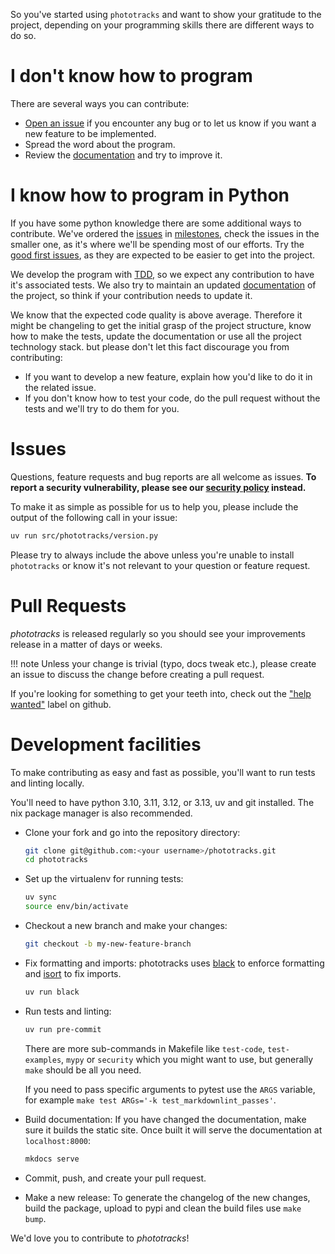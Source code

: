 So you've started using `phototracks` and want to show your
gratitude to the project, depending on your programming skills there are
different ways to do so.

# I don't know how to program

There are several ways you can contribute:

- [Open an issue](https://github.com/haztecaso/phototracks/issues/new) if you encounter
    any bug or to let us know if you want a new feature to be implemented.
- Spread the word about the program.
- Review the [documentation](https://haztecaso.github.io/phototracks) and try to improve
    it.

# I know how to program in Python

If you have some python knowledge there are some additional ways to contribute.
We've ordered the [issues](https://github.com/haztecaso/phototracks/issues) in
[milestones](https://github.com/haztecaso/phototracks/milestones), check the issues in
the smaller one, as it's where we'll be spending most of our efforts. Try the
[good first
issues](https://github.com/haztecaso/phototracks/issues?q=is%3Aissue+is%3Aopen+label%3A%22good+first+issue%22),
as they are expected to be easier to get into the project.

We develop the program with
[TDD](https://en.wikipedia.org/wiki/Test-driven_development), so we expect any
contribution to have it's associated tests. We also try to maintain an updated
[documentation](https://haztecaso.github.io/phototracks) of the project, so think if
your contribution needs to update it.

We know that the expected code quality is above average. Therefore it might
be changeling to get the initial grasp of the project structure, know how to make the
tests, update the documentation or use all the project technology stack. but please
don't let this fact discourage you from contributing:

- If you want to develop a new feature, explain how you'd like to do it in the related issue.
- If you don't know how to test your code, do the pull request without the tests
    and we'll try to do them for you.

# Issues

Questions, feature requests and bug reports are all welcome as issues.
**To report a security vulnerability, please see our [security
policy](https://github.com/haztecaso/phototracks/security/policy) instead.**

To make it as simple as possible for us to help you, please include the output
of the following call in your issue:

```bash
uv run src/phototracks/version.py
```

Please try to always include the above unless you're unable to install `phototracks` or know it's not relevant to your question or
feature request.

# Pull Requests

*phototracks* is released regularly so you should see your
improvements release in a matter of days or weeks.

!!! note
    Unless your change is trivial (typo, docs tweak etc.), please create an
    issue to discuss the change before creating a pull request.

If you're looking for something to get your teeth into, check out the ["help
wanted"](https://github.com/haztecaso/phototracks/issues?q=is%3Aopen+is%3Aissue+label%3A%22help+wanted%22)
label on github.

# Development facilities

To make contributing as easy and fast as possible, you'll want to run tests and
linting locally.

You'll need to have python 3.10, 3.11, 3.12, or 3.13, uv and git installed. The
nix package manager is also recommended.

* Clone your fork and go into the repository directory:

    ```bash
    git clone git@github.com:<your username>/phototracks.git
    cd phototracks
    ```

* Set up the virtualenv for running tests:

    ```bash
    uv sync
    source env/bin/activate
    ```

* Checkout a new branch and make your changes:

    ```bash
    git checkout -b my-new-feature-branch
    ```

* Fix formatting and imports: phototracks uses
    [black](https://github.com/ambv/black) to enforce formatting and
    [isort](https://github.com/timothycrosley/isort) to fix imports.

    ```bash
    uv run black
    ```

* Run tests and linting:

    ```bash
    uv run pre-commit
    ```

    There are more sub-commands in Makefile like `test-code`, `test-examples`,
    `mypy` or `security` which you might want to use, but generally `make`
    should be all you need.

    If you need to pass specific arguments to pytest use the `ARGS` variable,
    for example `make test ARGs='-k test_markdownlint_passes'`.

* Build documentation: If you have changed the documentation, make sure it
    builds the static site. Once built it will serve the documentation at
    `localhost:8000`:

    ```bash
    mkdocs serve
    ```

* Commit, push, and create your pull request.

* Make a new release: To generate the changelog of the new changes, build the
    package, upload to pypi and clean the build files use `make bump`.

We'd love you to contribute to *phototracks*!
